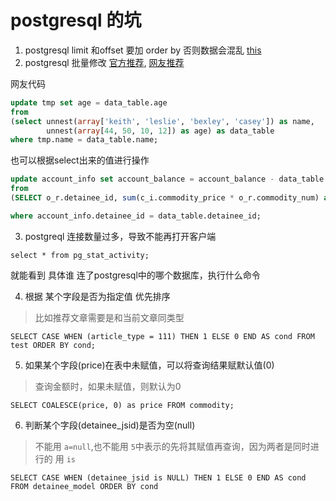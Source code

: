 # postgresql 的坑

1. postgresql  limit 和offset 要加 order by  否则数据会混乱 [this](https://www.postgresql.org/docs/current/static/queries-limit.html)
2. postgresql 批量修改 [官方推荐](https://www.postgresql.org/message-id/AANLkTi=Xy9Q7BXTy19EDbsG3YWEL46mS-FJ6VFLH+xfu@mail.gmail.com), [网友推荐](https://stackoverflow.com/questions/7019831/bulk-batch-update-upsert-in-postgresql/20224370#20224370)

网友代码
```sql
update tmp set age = data_table.age
from
(select unnest(array['keith', 'leslie', 'bexley', 'casey']) as name, 
        unnest(array[44, 50, 10, 12]) as age) as data_table
where tmp.name = data_table.name;
```

也可以根据select出来的值进行操作
```sql
update account_info set account_balance = account_balance - data_table.values
from
(SELECT o_r.detainee_id, sum(c_i.commodity_price * o_r.commodity_num) as values FROM order_record o_r,commodity_info c_i WHERE o_r.commodity_id = c_i.id group by o_r.detainee_id ) as data_table

where account_info.detainee_id = data_table.detainee_id;
```

3. postgreql 连接数量过多，导致不能再打开客户端
```
select * from pg_stat_activity;
```
就能看到 具体谁 连了postgresql中的哪个数据库，执行什么命令

4. 根据 某个字段是否为指定值 优先排序
> 比如推荐文章需要是和当前文章同类型
```
SELECT CASE WHEN (article_type = 111) THEN 1 ELSE 0 END AS cond FROM test ORDER BY cond;
```

5. 如果某个字段(price)在表中未赋值，可以将查询结果赋默认值(0)
> 查询金额时，如果未赋值，则默认为0
```
SELECT COALESCE(price, 0) as price FROM commodity;
```

6. 判断某个字段(detainee_jsid)是否为空(null)
> 不能用 `a=null`,也不能用 `5`中表示的先将其赋值再查询，因为两者是同时进行的
> 用 `is`
```
SELECT CASE WHEN (detainee_jsid is NULL) THEN 1 ELSE 0 END AS cond FROM detainee_model ORDER BY cond
```